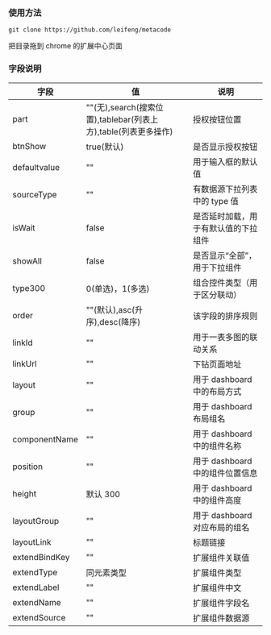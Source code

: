 ### 使用方法

```
git clone https://github.com/leifeng/metacode
```

把目录拖到 chrome 的扩展中心页面

### 字段说明

| 字段          | 值                                                             | 说明                                 |
| ------------- | -------------------------------------------------------------- | ------------------------------------ |
| part          | ""(无),search(搜索位置),tablebar(列表上方),table(列表更多操作) | 授权按钮位置                         |
| btnShow       | true(默认)                                                     | 是否显示授权按钮                     |
| defaultvalue  | ""                                                             | 用于输入框的默认值                   |
| sourceType    | ""                                                             | 有数据源下拉列表中的 type 值         |
| isWait        | false                                                          | 是否延时加载，用于有默认值的下拉组件 |
| showAll       | false                                                          | 是否显示“全部”，用于下拉组件         |
| type300       | 0(单选)，1(多选)                                               | 组合控件类型（用于区分联动）         |
| order         | ""(默认),asc(升序),desc(降序)                                  | 该字段的排序规则                     |
| linkId        | ""                                                             | 用于一表多图的联动关系               |
| linkUrl       | ""                                                             | 下钻页面地址                         |
| layout        | ""                                                             | 用于 dashboard 中的布局方式          |
| group         | ""                                                             | 用于 dashboard 布局组名              |
| componentName | ""                                                             | 用于 dashboard 中的组件名称          |
| position      | ""                                                             | 用于 dashboard 中的组件位置信息      |
| height        | 默认 300                                                       | 用于 dashboard 中的组件高度          |
| layoutGroup   | ""                                                             | 用于 dashboard 对应布局的组名        |
| layoutLink    | ""                                                             | 标题链接                             |
| extendBindKey | ""                                                             | 扩展组件关联值                       |
| extendType    | 同元素类型                                                     | 扩展组件类型                         |
| extendLabel   | ""                                                             | 扩展组件中文                         |
| extendName    | ""                                                             | 扩展组件字段名                       |
| extendSource  | ""                                                             | 扩展组件数据源                       |
